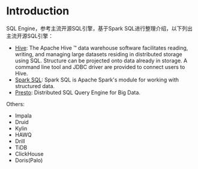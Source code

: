 # Introduction

SQL Engine，参考主流开源SQL引擎，基于Spark SQL进行整理介绍，以下列出主流开源SQL引擎：

* [Hive](https://cwiki.apache.org/confluence/display/Hive): The Apache Hive ™ data warehouse software facilitates reading, writing, and managing large datasets residing in distributed storage using SQL. Structure can be projected onto data already in storage. A command line tool and JDBC driver are provided to connect users to Hive.
* [Spark SQL](https://spark.apache.org/sql/): Spark SQL is Apache Spark's module for working with structured data.
* [Presto](https://prestodb.io/docs/current/): Distributed SQL Query Engine for Big Data.

Others:

* Impala
* Druid
* Kylin
* HAWQ
* Drill
* TiDB
* ClickHouse
* Doris\(Palo\)

